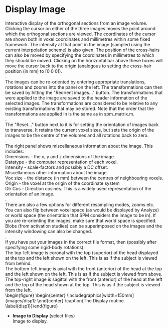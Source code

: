 # Display Image  
Interactive display of the orthogonal sections from an image volume.  
Clicking the cursor on either of the three images moves the point around which the orthogonal sections are viewed.  The coordinates of the cursor are shown both in voxel coordinates and millimetres within some fixed framework. The intensity at that point in the image (sampled using the current interpolation scheme) is also given. The position of the cross-hairs can also be moved by specifying the coordinates in millimetres to which they should be moved.  Clicking on the horizontal bar above these boxes will move the cursor back to the origin  (analogous to setting the cross-hair position (in mm) to [0 0 0]).  
.  
The images can be re-oriented by entering appropriate translations, rotations and zooms into the panel on the left.  The transformations can then be saved by hitting the "Reorient images..." button.  The transformations that were applied to the image are saved to the header information of the selected images.  The transformations are considered to be relative to any existing transformations that may be stored.  Note that the order that the transformations are applied in is the same as in spm_matrix.m.  
.  
The "Reset..." button next to it is for setting the orientation of images back to transverse.  It retains the current voxel sizes, but sets the origin of the images to be the centre of the volumes and all rotations back to zero.  
.  
The right panel shows miscellaneous information about the image. This includes:  
   Dimensions - the x, y and z dimensions of the image.  
   Datatype   - the computer representation of each voxel.  
   Intensity  - scale-factors and possibly a DC offset.  
   Miscellaneous other information about the image.  
   Vox size   - the distance (in mm) between the centres of neighbouring voxels.  
   Origin     - the voxel at the origin of the coordinate system  
   DIr Cos    - Direction cosines.  This is a widely used representation of the orientation of an image.  
.  
There are also a few options for different resampling modes, zooms etc.  You can also flip between voxel space (as would be displayed by Analyze) or world space (the orientation that SPM considers the image to be in).  If you are re-orienting the images, make sure that world space is specified.  Blobs (from activation studies) can be superimposed on the images and the intensity windowing can also be changed.  
.  
If you have put your images in the correct file format, then (possibly after specifying some rigid-body rotations):  
    The top-left image is coronal with the top (superior) of the head displayed at the top and the left shown on the left. This is as if the subject is viewed from behind.  
    The bottom-left image is axial with the front (anterior) of the head at the top and the left shown on the left. This is as if the subject is viewed from above.  
    The top-right image is sagittal with the front (anterior) of the head at the left and the top of the head shown at the top. This is as if the subject is viewed from the left.  
\begin{figure} \begin{center} \includegraphics[width=150mm]{images/disp1} \end{center} \caption{The Display routine. \label{disp1}}\end{figure}   

* **Image to Display** (select files)  
Image to display.  
